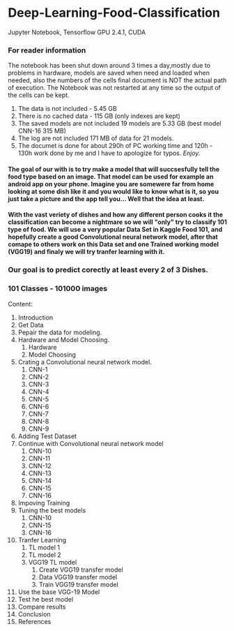 # Deep-Learning-Food-Classification
Jupyter Notebook, Tensorflow GPU 2.4.1, CUDA

### For reader information
The notebook has been shut down around 3 times a day,mostly due to problems in hardware, models are saved when need and loaded when needed, also the numbers of the cells final document is NOT the actual path of execution. The Notebook was not restarted at any time so the output of the cells can be kept.

1. The data is not included - 5.45 GB
2. There is no cached data - 115 GB (only indexes are kept)
3. The saved models are not included 19 models are 5.33 GB (best model CNN-16 315 MB)
4. The log are not included 171 MB of data for 21 models.
5. The documet is done for about 290h of PC working time and 120h - 130h work done by me and I have to apologize for typos.
*Enjoy.*

#### The goal of our with is to try make a model that will succsesfully tell the food type based on an image. That model can be used for example an android app on your phone. Imagine you are somewere far from home looking at some dish like it and you would like to know what is it, so you just take a picture and the app tell you... Well that the idea at least.

#### With the vast veriety of dishes and how any different person cooks it the classification can become a nightmare so we will "only" try to classify 101 type of food. We will use a very popular Data Set in Kaggle Food 101, and hopefully create a good Convolutional neural network model, after that comape to others work on this Data set and one Trained working model (VGG19) and finaly we will try tranfer learning with it.

### Our goal is to predict corectly at least every 2 of 3 Dishes.

### 101 Classes - 101000 images

Content:

1. Introduction 
2. Get Data
3. Pepair the data for modeling.
4. Hardware and Model Choosing.
    1. Hardware
    2. Model Choosing
4. Crating a Convolutional neural network model.
    1. CNN-1
    2. CNN-2
    3. CNN-3
    4. CNN-4
    5. CNN-5
    6. CNN-6
    7. CNN-7
    8. CNN-8
    9. CNN-9
6. Adding Test Dataset
7. Continue with Convolutional neural network model
    1. CNN-10
    2. CNN-11
    3. CNN-12
    4. CNN-13
    5. CNN-14
    6. CNN-15
    7. CNN-16
8. Impoving Training
9. Tuning the best models  
    1. CNN-10
    2. CNN-15
    3. CNN-16
10. Tranfer Learning
    1. TL model 1
    2. TL model 2
    3. VGG19 TL model
        1. Create VGG19 transfer model 
        2. Data VGG19 transfer model 
        3. Train VGG19 transfer model
11. Use the base VGG-19 Model
12. Test he best model
13. Compare results
14. Conclusion
15. References
